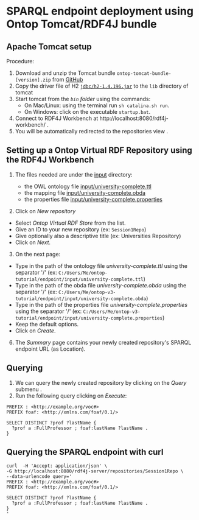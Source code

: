 # SPARQL endpoint deployment using Ontop Tomcat/RDF4J bundle


## Apache Tomcat setup

Procedure:

1. Download and unzip the Tomcat bundle `ontop-tomcat-bundle-[version].zip` from [GitHub](https://github.com/ontop/ontop/releases)
2. Copy the driver file of H2 [`jdbc/h2-1.4.196.jar`](jdbc/h2-1.4.196.jar) to the `lib` directory of tomcat  
3. Start tomcat from the *`bin` folder* using the commands: 
	* On Mac/Linux: using the terminal run `sh catalina.sh run`.
	* On Windows: click on the executable `startup.bat`.
4. Connect to RDF4J Workbench at http://localhost:8080/rdf4j-workbench/ .
5. You will be automatically redirected to the repositories view .

## Setting up a Ontop Virtual RDF Repository using the RDF4J Workbench

1. The files needed are under the [input](input) directory:
	- the OWL ontology file [input/university-complete.ttl](input/university-complete.ttl)
	- the mapping file [input/university-complete.obda](input/university-complete.obda)
	- the properties file [input/university-complete.properties](input/university-complete.properties) 

2. Click on *New repository*
  * Select *Ontop Virtual RDF Store* from the list.
  * Give an ID to your new repository (ex: `Session1Repo`)
  * Give optionally also a descriptive title (ex: Universities Repository)
  * Click on *Next*.

3. On the next page:
  * Type in the path of the ontology file *university-complete.ttl* using the separator '/' (ex: `C:/Users/Me/ontop-tutorial/endpoint/input/university-complete.ttl`)
  * Type in the path of the obda file *university-complete.obda* using the separator '/' (ex: `C:/Users/Me/ontop-v3-tutorial/endpoint/input/university-complete.obda`)
  * Type in the path of the properties file *university-complete.properties* using the separator '/' (ex: `C:/Users/Me/ontop-v3-tutorial/endpoint/input/university-complete.properties`)
  * Keep the default options.
  * Click on *Create*.

6. The *Summary* page contains your newly created repository's SPARQL endpoint URL (as Location).

## Querying 

1. We can query the newly created repository by clicking on the *Query* submenu .
2. Run the following query clicking on *Execute*:

```sparql
PREFIX : <http://example.org/voc#>
PREFIX foaf: <http://xmlns.com/foaf/0.1/>

SELECT DISTINCT ?prof ?lastName {
  ?prof a :FullProfessor ; foaf:lastName ?lastName .
}
```

## Querying the SPARQL endpoint with curl

```console
curl  -H 'Accept: application/json' \
-G http://localhost:8080/rdf4j-server/repositories/Session1Repo \
--data-urlencode query='
PREFIX : <http://example.org/voc#>
PREFIX foaf: <http://xmlns.com/foaf/0.1/>

SELECT DISTINCT ?prof ?lastName {
  ?prof a :FullProfessor ; foaf:lastName ?lastName .
}
'
```
